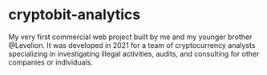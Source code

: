 # cryptobit-analytics
My very first commercial web project built by me and my younger brother @Levelion.
It was developed in 2021 for a team of cryptocurrency analysts specializing in investigating illegal activities, audits, and consulting for other companies or individuals.
